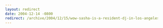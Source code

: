 ```yaml
---
layout: redirect
date: 2004-12-14 -0800
redirect: /archive/2004/12/15/wow-sasha-is-a-resident-dj-in-los-angeles.aspx/
---
```

